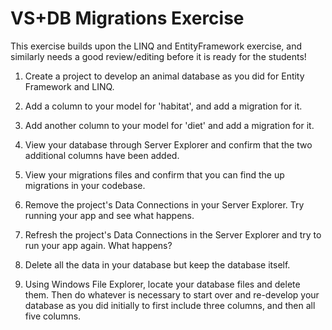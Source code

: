 # VS+DB Migrations Exercise

This exercise builds upon the LINQ and EntityFramework exercise, and similarly needs a good review/editing before it is ready for the students!


1) Create a project to develop an animal database as you did for Entity Framework and LINQ.   

2) Add a column to your model for 'habitat', and add a migration for it.

3) Add another column to your model for 'diet' and add a migration for it.

4) View your database through Server Explorer and confirm that the two additional columns have been added.

5) View your migrations files and confirm that you can find the up migrations in your codebase.

6) Remove the project's Data Connections in your Server Explorer.  Try running your app and see what happens.

7) Refresh the project's Data Connections in the Server Explorer and try to run your app again.  What happens?

8) Delete all the data in your database but keep the database itself.

9) Using Windows File Explorer, locate your database files and delete them.  Then do whatever is necessary to start over and re-develop your database as you did initially to first include three columns, and then all five columns.
